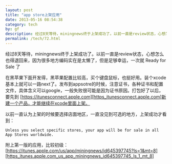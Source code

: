 ```yaml
---
layout: post
title: "app store上架应用"
date: 2013-05-16 08:54:38
category: tech
by: gf
description: 经过8天等待，miningnews终于上架成功了。以前一直是review状态，心想怎么也得退回来，因为很多地方编码实在是太懒了，但是足够幸运，一次就ReadyforSale了在黑苹果下面开发得，黑
permalink: /tech/72.html
---
```

经过8天等待，miningnews终于上架成功了。以前一直是review状态，心想怎么也得退回来，因为很多地方编码实在是太懒了，但是足够幸运，一次就 Ready for Sale 了

在黑苹果下面开发得，黑苹果配置比较高，买个键盘鼠标，也挺好用。装个xcode基本上就可以一路next了。发布到appsotre的时候，注意证书，各种证书和配置文件，具体含义可以google，一般失败很可能是因为证书原因。打包好了以后，要先到 [https://itunesconnect.apple.com][https_itunesconnect.apple.com]新建一个产品，才能继续在xcode里面上架。

以前一直认为上架的时候要选择店面地区，一直没见到可选的地方，上架成功才看到：

    Unless you select specific stores, your app will be for sale in all App Stores worldwide.

附上第一版的应用，比较初级：[https://itunes.apple.com/us/app/miningnews/id645397745?ls=1&mt=8][https_itunes.apple.com_us_app_miningnews_id645397745_ls_1_mt_8]


[https_itunesconnect.apple.com]: http://www.gfzj.us
[https_itunes.apple.com_us_app_miningnews_id645397745_ls_1_mt_8]: https://itunes.apple.com/us/app/miningnews/id645397745?ls=1&mt=8